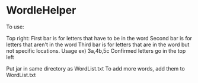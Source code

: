 # WordleHelper

To use:

Top right:
First bar is for letters that have to be in the word
Second bar is for letters that aren't in the word
Third bar is for letters that are in the word but not specific locations. Usage ex) 3a,4b,5c
Confirmed letters go in the top left

Put jar in same directory as WordList.txt
To add more words, add them to WordList.txt